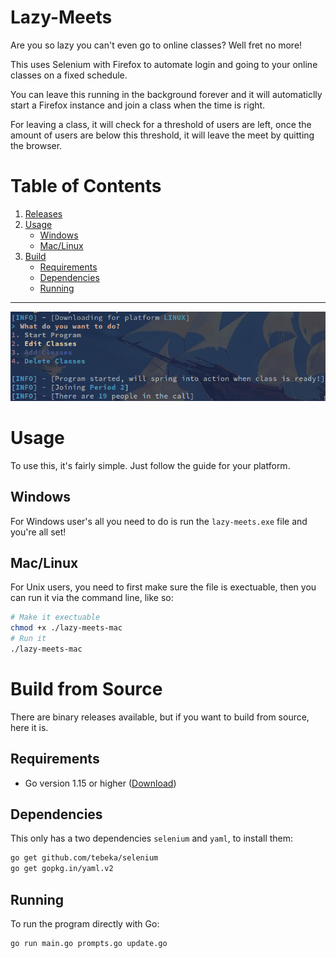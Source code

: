 # Lazy-Meets 

Are you so lazy you can't even go to online classes? Well fret no more!

This uses Selenium with Firefox to automate login and going to your online classes on a fixed schedule.

You can leave this running in the background forever and it will automaticlly start a Firefox instance and join a class when the time is right.

For leaving a class, it will check for a threshold of users are left, once the amount of users are below this threshold, it will leave the meet by quitting the browser.

# Table of Contents
1. [Releases](https://github.com/AB0529/lazy-meets/releases/)
1. [Usage](#Usage)
    - [Windows](#Windows)
    - [Mac/Linux](#Mac/Linux)
1. [Build](#build-from-source)
    - [Requirements](#Requirements)
    - [Dependencies](#Dependencies)
    - [Running](#Running)

---
![showcase-img](https://raw.githubusercontent.com/AB0529/lazy-meets/master/Showcase-Image.png)
# Usage
To use this, it's fairly simple. Just follow the guide for your platform.
## Windows
For Windows user's all you need to do is run the `lazy-meets.exe` file and you're all set!
## Mac/Linux
For Unix users, you need to first make sure the file is exectuable, then you can run it via the command line, like so:
```sh
# Make it exectuable
chmod +x ./lazy-meets-mac
# Run it
./lazy-meets-mac
```

# Build from Source
There are binary releases available, but if you want to build from source, here it is.
## Requirements
* Go version 1.15 or higher ([Download](https://golang.org/dl/))
## Dependencies
This only has a two dependencies `selenium` and `yaml`, to install them:
```sh
go get github.com/tebeka/selenium 
go get gopkg.in/yaml.v2 
```
## Running
To run the program directly with Go:
```sh
go run main.go prompts.go update.go
```